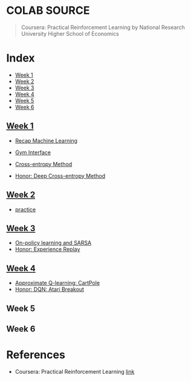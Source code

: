 # COLAB SOURCE

>Coursera: Practical Reinforcement Learning
>by National Research University Higher School of Economics

# Index
- [Week 1](#week-1)
- [Week 2](#week-2)
- [Week 3](#week-3)
- [Week 4](#week-4)
- [Week 5](#week-5)
- [Week 6](#week-6)

## [Week 1](week1)

- [Recap Machine Learning](week1/recap_ml.ipynb)
- [Gym Interface](week1/gym_interface.ipynb)
- [Cross-entropy Method](week1/crossentropy_method.ipynb)

- [Honor: Deep Cross-entropy Method](week1/deep_crossentropy_method.ipynb)

## [Week 2](week2)

- [practice](week2/practce_vi.ipynb)

## [Week 3](week3)

- [On-policy learning and SARSA](week3/sarsa.ipynb)
- [Honor: Experience Replay](week3/experience_replay.ipynb)


## [Week 4](week4)
- [Approximate Q-learning: CartPole](week4/practice_approx_qlearning_pytorch.ipynb)
- [Honor: DQN: Atari Breakout](week4/dqn_atari_pytorch.ipynb)

## Week 5


## Week 6


# References
- Coursera: Practical Reinforcement Learning [link](https://www.coursera.org/learn/practical-rl)
